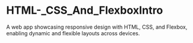 # HTML-_CSS_And_FlexboxIntro
A web app showcasing responsive design with HTML, CSS, and Flexbox, enabling dynamic and flexible layouts across devices.
